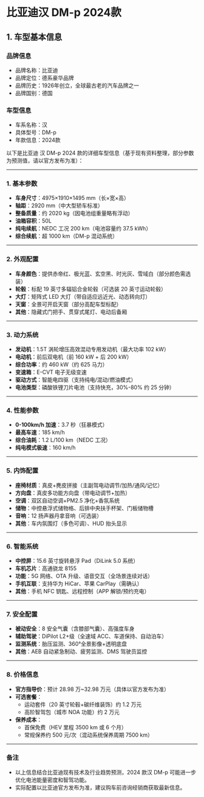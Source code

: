 
# 比亚迪汉 DM-p 2024款
## 1. 车型基本信息
### 品牌信息
- 品牌名称：比亚迪
- 品牌定位：德系豪华品牌
- 品牌历史：1926年创立，全球最古老的汽车品牌之一
- 品牌国别：德国

### 车型信息
- 车系名称：汉
- 具体型号：DM-p
- 年款信息：2024款

以下是比亚迪 汉 DM-p 2024 款的详细车型信息（基于现有资料整理，部分参数为预测值，请以官方发布为准）：

---

### **1. 基本参数**  
- **车身尺寸**：4975×1910×1495 mm（长×宽×高）  
- **轴距**：2920 mm（中大型轿车标准）  
- **整备质量**：约 2020 kg（因电池组重量略有浮动）  
- **油箱容积**：50L  
- **纯电续航**：NEDC 工况 200 km（电池容量约 37.5 kWh）  
- **综合续航**：超 1000 km（DM-p 混动系统）  

---

### **2. 外观配置**  
- **车身颜色**：提供赤帝红、极光蓝、玄空黑、时光灰、雪域白（部分颜色需选装）  
- **轮毂**：标配 19 英寸多辐铝合金轮毂（可选装 20 英寸运动轮毂）  
- **大灯**：矩阵式 LED 大灯（带自适应远近光、动态转向灯）  
- **天窗**：全景可开启天窗（部分高配车型标配）  
- **其他**：隐藏式门把手、贯穿式尾灯、电动后备厢  

---

### **3. 动力系统**  
- **发动机**：1.5T 涡轮增压高效混动专用发动机（最大功率 102 kW）  
- **电动机**：前后双电机（前 160 kW + 后 200 kW）  
- **综合功率**：约 460 kW（约 625 马力）  
- **变速箱**：E-CVT 电子无级变速  
- **驱动方式**：智能电四驱（支持纯电/混动/燃油模式）  
- **电池类型**：磷酸铁锂刀片电池（支持快充，30%-80% 约 25 分钟）  

---

### **4. 性能参数**  
- **0-100km/h 加速**：3.7 秒（狂暴模式）  
- **最高车速**：185 km/h  
- **综合油耗**：1.2 L/100 km（NEDC 工况）  
- **纯电模式极速**：160 km/h  

---

### **5. 内饰配置**  
- **座椅材质**：真皮+麂皮拼接（主副驾电动调节/加热/通风/记忆）  
- **方向盘**：真皮多功能方向盘（带电动调节+加热）  
- **空调**：双区自动空调+PM2.5 净化+香氛系统  
- **储物**：中控悬浮式储物格、后排中央扶手杯架、门板储物槽  
- **音响**：12 扬声器丹拿音响（可选装）  
- **其他**：车内氛围灯（多色可调）、HUD 抬头显示  

---

### **6. 智能系统**  
- **中控屏**：15.6 英寸旋转悬浮 Pad（DiLink 5.0 系统）  
- **车机芯片**：高通骁龙 8155  
- **功能**：5G 网络、OTA 升级、语音交互（全场景连续对话）  
- **手机互联**：支持华为 HiCar、苹果 CarPlay（需确认）  
- **其他**：手机 NFC 钥匙、远程控制（APP 解锁/预约充电）  

---

### **7. 安全配置**  
- **被动安全**：8 安全气囊（含膝部气囊）、高强度车身  
- **辅助驾驶**：DiPilot L2+级（全速域 ACC、车道保持、自动泊车）  
- **监测系统**：胎压监测、360°全景影像+透明底盘  
- **其他**：AEB 自动紧急制动、疲劳监测、DMS 驾驶员监控  

---

### **8. 价格信息**  
- **官方指导价**：预计 28.98 万~32.98 万元（具体以官方发布为准）  
- **可选套餐**：  
  - 运动套件（20 英寸轮毂+碳纤维装饰）约 1.2 万元  
  - 高阶智驾包（城市 NOA 功能）约 2 万元  
- **保养成本**：  
  - 首保免费（HEV 里程 3500 km 或 6 个月）  
  - 常规保养约 500 元/次（混动系统保养周期 7500 km）  

---

### **备注**  
- 以上信息结合比亚迪现有技术及行业趋势预测，2024 款汉 DM-p 可能进一步优化电池能量密度和智驾功能。  
- 实际配置以比亚迪官方发布为准，建议购车前咨询经销商获取最新信息。
